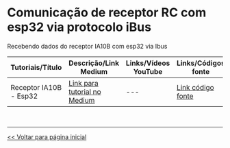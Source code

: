 # Comunicação de receptor RC com esp32 via protocolo iBus
Recebendo dados do receptor IA10B com esp32 via Ibus

  
| Tutoriais/Título | Descrição/Link Medium | Links/Vídeos YouTube | Links/Códigos fonte |
| --- | --- | --- | --- |
| Receptor IA10B - Esp32 | [Link para tutorial no Medium](https://medium.com/@dev.daniel.amorim/flysky-entendendo-receptor-ia10b-0b4f2c4c30e8) | --- | [Link código fonte](https://github.com/dev-daniel-amorim/ReceptorRc_esp32_Ibus/blob/main/Receiver_esp32_Ibus.ino) |
<br>





<hr>

[<< Voltar para página inicial](https://github.com/dev-daniel-amorim)
